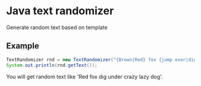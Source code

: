 # Java text randomizer

Generate random text based on template

## Example

```java
TextRandomizer rnd = new TextRandomizer("{Brown|Red} fox {jump over|dig under} [lazy|crazy] dog", true);
System.out.println(rnd.getText());
```

You will get random text like 'Red fox dig under crazy lazy dog'.